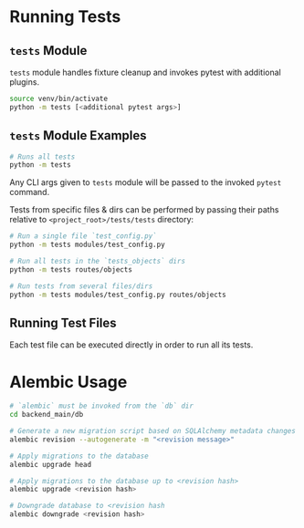# Running Tests
## `tests` Module
`tests` module handles fixture cleanup and invokes pytest with additional plugins.

```bash
source venv/bin/activate
python -m tests [<additional pytest args>]
```

## `tests` Module Examples
```bash
# Runs all tests
python -m tests
```

Any CLI args given to `tests` module will be passed to the invoked `pytest` command.

Tests from specific files & dirs can be performed by passing their paths relative to `<project_root>/tests/tests` directory:

```bash
# Run a single file `test_config.py`
python -m tests modules/test_config.py

# Run all tests in the `tests_objects` dirs
python -m tests routes/objects

# Run tests from several files/dirs
python -m tests modules/test_config.py routes/objects
```


## Running Test Files
Each test file can be executed directly in order to run all its tests.


# Alembic Usage
```bash
# `alembic` must be invoked from the `db` dir
cd backend_main/db

# Generate a new migration script based on SQLAlchemy metadata changes
alembic revision --autogenerate -m "<revision message>"

# Apply migrations to the database
alembic upgrade head 

# Apply migrations to the database up to <revision hash>
alembic upgrade <revision hash>

# Downgrade database to <revision hash
alembic downgrade <revision hash>
```
